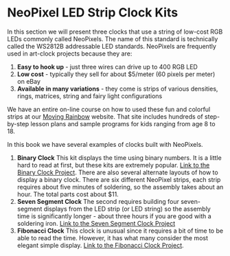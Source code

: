 # NeoPixel LED Strip Clock Kits

In this section we will present three clocks that use a string of low-cost RGB LEDs commonly
called NeoPixels.  The name of this standard is technically called the WS2812B
addressable LED standards.  NeoPixels are frequently used in art-clock projects
because they are:

1. **Easy to hook up** - just three wires can drive up to 400 RGB LED
2. **Low cost** - typically they sell for about $5/meter (60 pixels per meter) on eBay
3. **Available in many variations** - they come is strips of various densities, rings, matrices, string and fairy light configurations

We have an entire on-line course on how to
used these fun and colorful strips at our [Moving Rainbow](https://dmccreary.github.io/moving-rainbow/) website.  That site includes hundreds of step-by-step lesson plans
and sample programs for kids ranging from age 8 to 18.

In this book we have several examples of clocks built with NeoPixels.

1. **Binary Clock** This kit displays the time using binary numbers.  It is a little hard to read at first, but these kits are extremely popular. [Link to the Binary Clock Project](./binary-clock/index.md).  There are also several alternate layouts of how to display a binary clock.  There are six different NeoPixel strips, each strip requires about five minutes of soldering, so the assembly takes about an hour.  The total parts cost about $11.
2. **Seven Segment Clock** The second requires building four seven-segment displays from the LED strip (or LED string) so the assembly time is significantly longer - about three hours if you are good with a soldering iron.  [Link to the Seven Segment Clock Project](./seven-segment-clock/index.md)
3. **Fibonacci Clock** This clock is unusual since it requires a bit of time to be able to read the time.  However, it has what many consider the most elegant simple display.  [Link to the Fibonacci Clock Project](./fibonacci-clock/index.md).

